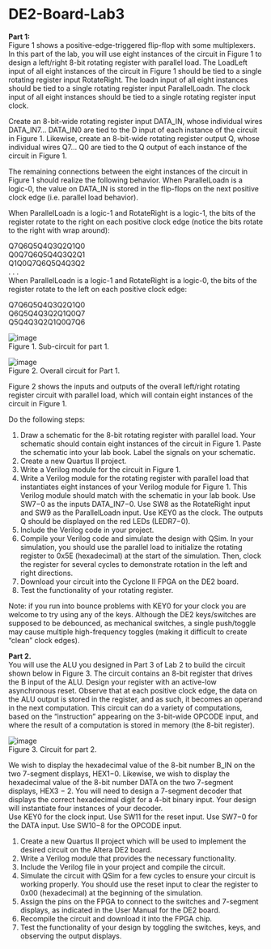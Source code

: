 # DE2-Board-Lab3
**Part 1:**  
Figure 1 shows a positive-edge-triggered flip-flop with some multiplexers. In this part of the lab, you will use eight instances of the circuit in Figure 1 to design a left/right 8-bit rotating register with parallel load. The LoadLeft input of all eight instances of the circuit in Figure 1 should be tied to a single rotating register input RotateRight. The loadn input of all eight instances should be tied to a single rotating register input ParallelLoadn. The clock input of all eight instances should be tied to a single rotating register input clock.  

Create an 8-bit-wide rotating register input DATA_IN, whose individual wires DATA_IN7… DATA_IN0 are tied to the D input of each instance of the circuit in Figure 1. Likewise, create an 8-bit-wide rotating register output Q, whose individual wires Q7… Q0 are tied to the Q output of each instance of the circuit in Figure 1.  

The remaining connections between the eight instances of the circuit in Figure 1 should realize the following behavior. When ParallelLoadn is a logic-0, the value on DATA_IN is stored in the flip-flops on the next positive clock edge (i.e. parallel load behavior).  

When ParallelLoadn is a logic-1 and RotateRight is a logic-1, the bits of the register rotate to the right on each positive clock edge (notice the bits rotate to the right with wrap around):  

  Q7Q6Q5Q4Q3Q2Q1Q0  
  Q0Q7Q6Q5Q4Q3Q2Q1  
  Q1Q0Q7Q6Q5Q4Q3Q2  
  . . .  
When ParallelLoadn is a logic-1 and RotateRight is a logic-0, the bits of the register rotate to the left on each positive clock edge:  

  Q7Q6Q5Q4Q3Q2Q1Q0  
  Q6Q5Q4Q3Q2Q1Q0Q7  
  Q5Q4Q3Q2Q1Q0Q7Q6  

![image](https://user-images.githubusercontent.com/19510655/34781240-4d09953c-f5f3-11e7-88d3-b54753418e86.png)  
Figure 1. Sub-circuit for part 1.  

![image](https://user-images.githubusercontent.com/19510655/34781270-659222e0-f5f3-11e7-8013-a93ee9810f04.png)  
Figure 2. Overall circuit for Part 1.  

Figure 2 shows the inputs and outputs of the overall left/right rotating register circuit with parallel load, which will contain eight instances of the circuit in Figure 1.  

Do the following steps:  
1. Draw a schematic for the 8-bit rotating register with parallel load. Your schematic should contain eight instances of the circuit in Figure 1. Paste the schematic into your lab book. Label the signals on your schematic.  
2. Create a new Quartus II project.  
3. Write a Verilog module for the circuit in Figure 1.  
4. Write a Verilog module for the rotating register with parallel load that instantiates eight instances of your Verilog module for Figure 1. This Verilog module should match with the schematic in your lab book. Use SW7−0 as the inputs DATA_IN7−0. Use SW8 as the RotateRight input and SW9 as the ParallelLoadn input. Use KEY0 as the clock. The outputs Q should be displayed on the red LEDs (LEDR7−0).  
5. Include the Verilog code in your project.  
6. Compile your Verilog code and simulate the design with QSim. In your simulation, you should use the parallel load to initialize the rotating register to 0x5E (hexadecimal) at the start of the simulation. Then, clock the register for several cycles to demonstrate rotation in the left and right directions.  
7. Download your circuit into the Cyclone II FPGA on the DE2 board.  
8. Test the functionality of your rotating register.  

Note: if you run into bounce problems with KEY0 for your clock you are welcome to try using any of the keys. Although the DE2 keys/switches are supposed to be debounced, as mechanical switches, a single push/toggle may cause multiple high-frequency toggles (making it difficult to create “clean” clock edges).  

**Part 2.**  
You will use the ALU you designed in Part 3 of Lab 2 to build the circuit shown below in Figure 3. The circuit contains an 8-bit register that drives the B input of the ALU. Design your register with an active-low asynchronous reset. Observe that at each positive clock edge, the data on the ALU output is stored in the register, and as such, it becomes an operand in the next computation. This circuit can do a variety of computations, based on the “instruction” appearing on the 3-bit-wide OPCODE input, and where the result of a computation is stored in memory (the 8-bit register).  

![image](https://user-images.githubusercontent.com/19510655/34781288-70d6e49c-f5f3-11e7-9a83-f4134f2f65e0.png)  
Figure 3. Circuit for part 2.  

We wish to display the hexadecimal value of the 8-bit number B_IN on the two 7-segment displays, HEX1−0. Likewise, we wish to display the hexadecimal value of the 8-bit number DATA on the two 7-segment displays, HEX3 − 2. You will need to design a 7-segment decoder that displays the correct hexadecimal digit for a 4-bit binary input. Your design will instantiate four instances of your decoder.  
Use KEY0 for the clock input. Use SW11 for the reset input. Use SW7−0 for the DATA input. Use SW10−8 for the OPCODE input.  
1. Create a new Quartus II project which will be used to implement the desired circuit on the Altera DE2 board.  
2. Write a Verilog module that provides the necessary functionality.  
3. Include the Verilog file in your project and compile the circuit.  
4. Simulate the circuit with QSim for a few cycles to ensure your circuit is working properly. You should use the reset input to clear the register to 0x00 (hexadecimal) at the beginning of the simulation.  
5. Assign the pins on the FPGA to connect to the switches and 7-segment displays, as indicated in the User Manual for the DE2 board.  
6. Recompile the circuit and download it into the FPGA chip.  
7. Test the functionality of your design by toggling the switches, keys, and observing the output displays.  
